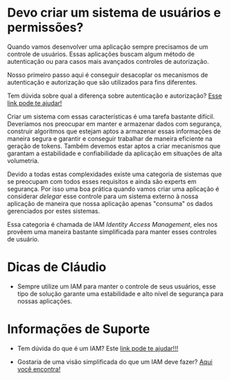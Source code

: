 # Devo criar um sistema de usuários e permissões?

Quando vamos desenvolver uma aplicação sempre precisamos de um controle de usuários. Essas aplicações
buscam algum método de autenticação ou para casos mais avançados controles de autorização.

Nosso primeiro passo aqui é conseguir desacoplar os mecanismos de autenticação e autorização que 
são utilizados para fins diferentes.

Tem dúvida sobre qual a diferença sobre autenticação e autorização? [Esse link pode te ajudar!](autenticacao_vs_autorizacao.md)

Criar um sistema com essas características é uma tarefa bastante difícil. Deveríamos nos preocupar
em manter e armazenar dados com segurança, construir algoritmos que estejam aptos a armazenar essas informações
de maneira segura e garantir e conseguir trabalhar de maneira eficiente na geração de tokens.
Também devemos estar aptos a criar mecanismos que garantam a estabilidade e confiabilidade
da aplicação em situações de alta volumetria.

Devido a todas estas complexidades existe uma categoria de sistemas que se preocupam com todos esses
requisitos e ainda são experts em segurança. Por isso uma boa prática quando 
vamos criar uma aplicação é considerar _delegar_ esse controle para um sistema
externo à nossa aplicação de maneira que nossa aplicação apenas "consuma" os dados gerenciados por estes
sistemas.

Essa categoria é chamada de IAM _Identity Access Management_, eles nos provêem uma maneira
bastante simplificada para manter esses controles de usuário.

# Dicas de Cláudio

- Sempre utilize um IAM para manter o controle de seus usuários, esse tipo de solução garante uma estabilidade
e alto nível de segurança para nossas aplicações.

# Informações de Suporte

- Tem dúvida do que é um IAM? Este [link pode te ajudar!!!](https://www.cloudflare.com/learning/access-management/what-is-identity-and-access-management/)

- Gostaria de uma visão simplificada do que um IAM deve fazer? [Aqui você encontra!](https://www.gartner.com/en/information-technology/glossary/identity-and-access-management-iam)